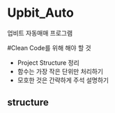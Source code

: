 # Upbit_Auto

업비트 자동매매 프로그램


#Clean Code를 위해 해야 할 것
- Project Structure 정리
- 함수는 가장 작은 단위만 처리하기
- 모호한 것은 간략하게 주석 설명하기

structure
------------------
